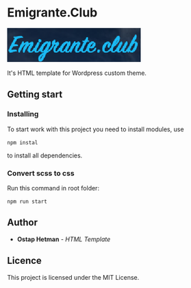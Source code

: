 # Emigrante.Club

![Brand](brand.png)

It's HTML template for Wordpress custom theme.

## Getting start

### Installing

To start work with this project you need to install modules, use

```
npm instal
```

to install all dependencies.

### Convert scss to css

Run this command in root folder:

```
npm run start
```

## Author

- **Ostap Hetman** - _HTML Template_

## Licence

This project is licensed under the MIT License.
